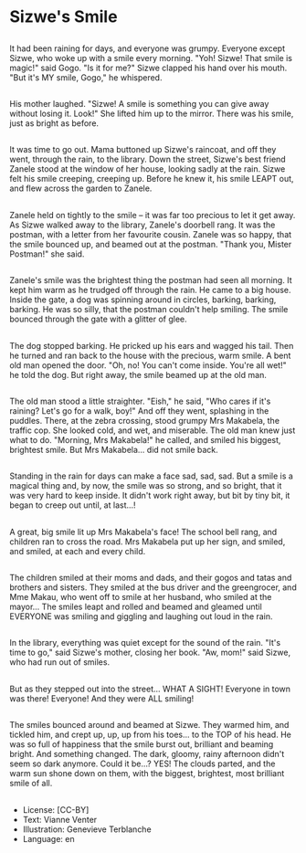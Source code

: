 # Sizwe's Smile

##
It had been raining for days, and
everyone was grumpy. Everyone
except Sizwe, who woke up with a
smile every morning.
"Yoh! Sizwe! That smile is magic!"
said Gogo.
"Is it for me?"
Sizwe clapped his hand over his
mouth.
"But it's MY smile, Gogo," he
whispered.

##
His mother laughed. "Sizwe! A smile
is something you can give away
without losing it. Look!"
She lifted him up to the mirror.
There was his smile, just as bright
as before.

##
It was time to go out. Mama
buttoned up Sizwe's raincoat, and
off they went, through the rain, to
the library.
Down the street, Sizwe's best friend
Zanele stood at the window of her
house, looking sadly at the rain.
Sizwe felt his smile creeping,
creeping up.
Before he knew it, his smile LEAPT
out, and flew across the garden to
Zanele.

##
Zanele held on tightly to the smile –
it was far too precious to let it get
away.
As Sizwe walked away to the
library, Zanele's doorbell rang. It
was the postman, with a letter from
her favourite cousin.
Zanele was so happy, that the smile
bounced up, and beamed out at the
postman.
"Thank you, Mister Postman!" she
said.

##
Zanele's smile was the brightest
thing the postman had seen all
morning. It kept him warm as he
trudged off through the rain.
He came to a big house. Inside the
gate, a dog was spinning around in
circles, barking, barking, barking.
He was so silly, that the postman
couldn't help smiling.
The smile bounced through the gate
with a glitter of glee.

##
The dog stopped barking. He
pricked up his ears and wagged his
tail. Then he turned and ran back to
the house with the precious, warm
smile.
A bent old man opened the door.
"Oh, no! You can't come inside.
You're all wet!" he told the dog. But
right away, the smile beamed up at
the old man.

##
The old man stood a little straighter.
"Eish," he said, "Who cares if it's
raining? Let's go for a walk, boy!"
And off they went, splashing in the
puddles.
There, at the zebra crossing, stood
grumpy Mrs Makabela, the traffic
cop. She looked cold, and wet, and
miserable.
The old man knew just what to do.
"Morning, Mrs Makabela!" he called,
and smiled his biggest, brightest
smile.
But Mrs Makabela... did not smile
back.

##
Standing in the rain for days can make a face sad, sad, sad.
But a smile is a magical thing and, by now, the smile was so
strong, and so bright, that it was very hard to keep inside.
It didn't work right away,
but bit by tiny bit,
it began to creep out until,
at last...!

##
A great, big smile lit up Mrs
Makabela's face!
The school bell rang, and children
ran to cross the road. Mrs Makabela
put up her sign, and smiled, and
smiled, at each and every child.

##
The children smiled at their moms
and dads, and their gogos and tatas
and brothers and sisters. They
smiled at the bus driver and the
greengrocer, and Mme Makau, who
went off to smile at her husband,
who smiled at the mayor...
The smiles leapt and rolled and
beamed and gleamed until
EVERYONE was smiling and giggling
and laughing out loud in the rain.

##
In the library, everything was quiet
except for the sound of the rain.
"It's time to go," said Sizwe's
mother, closing her book.
"Aw, mom!" said Sizwe, who had
run out of smiles.

##
But as they stepped out into the
street...
WHAT A SIGHT!
Everyone in town was there!
Everyone!
And they were ALL smiling!

##
The smiles bounced around and
beamed at Sizwe. They warmed
him, and tickled him, and crept up,
up, up from his toes... to the TOP of
his head. He was so full of
happiness that the smile burst out,
brilliant and beaming bright.
And something changed. The dark,
gloomy, rainy afternoon didn't seem
so dark anymore.
Could it be...? YES!
The clouds parted, and the warm
sun shone down on them, with the
biggest, brightest, most brilliant
smile of all.

##
* License: [CC-BY]
* Text: Vianne Venter
* Illustration: Genevieve Terblanche
* Language: en
